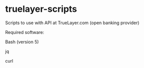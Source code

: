 # truelayer-scripts
Scripts to use with API at TrueLayer.com (open banking provider) 

Required software:

Bash (version 5)

jq

curl

